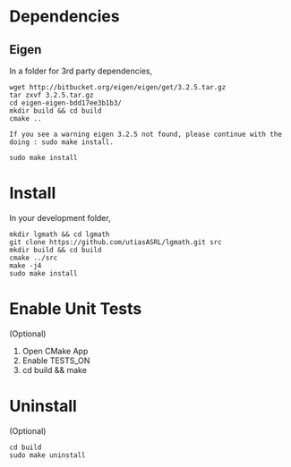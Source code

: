 # Dependencies

## Eigen
In a folder for 3rd party dependencies,
```
wget http://bitbucket.org/eigen/eigen/get/3.2.5.tar.gz
tar zxvf 3.2.5.tar.gz
cd eigen-eigen-bdd17ee3b1b3/
mkdir build && cd build
cmake ..

If you see a warning eigen 3.2.5 not found, please continue with the doing : sudo make install.

sudo make install
```

# Install
In your development folder,
```
mkdir lgmath && cd lgmath
git clone https://github.com/utiasASRL/lgmath.git src
mkdir build && cd build
cmake ../src
make -j4
sudo make install
```

# Enable Unit Tests 
(Optional)

1. Open CMake App
1. Enable TESTS_ON
1. cd build && make

# Uninstall
(Optional)

```
cd build
sudo make uninstall
```
